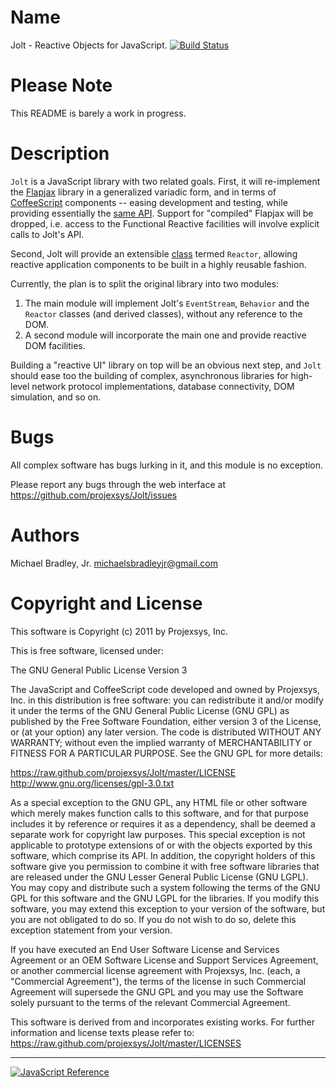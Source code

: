 Name
====

Jolt - Reactive Objects for JavaScript. [![Build Status](https://secure.travis-ci.org/projexsys/Jolt.png)](http://travis-ci.org/projexsys/Jolt)

Please Note
===========

This README is barely a work in progress.

Description
===========

`Jolt` is a JavaScript library with two related goals. First, it will re-implement the [Flapjax](http://www.flapjax-lang.org/) library in a generalized variadic form, and in terms of [CoffeeScript](http://jashkenas.github.com/coffee-script/) components -- easing development and testing, while providing essentially the [same API](http://www.flapjax-lang.org/docs/). Support for "compiled" Flapjax will be dropped, i.e. access to the Functional Reactive facilities will involve explicit calls to Jolt's API.

Second, Jolt will provide an extensible [class](http://jashkenas.github.com/coffee-script/#classes) termed `Reactor`, allowing reactive application components to be built in a highly reusable fashion.

Currently, the plan is to split the original library into two modules:

1. The main module will implement Jolt's `EventStream`, `Behavior` and the `Reactor` classes (and derived classes), without any reference to the DOM.
2. A second module will incorporate the main one and provide reactive DOM facilities.

Building a "reactive UI" library on top will be an obvious next step, and `Jolt` should ease too the building of complex, asynchronous libraries for high-level network protocol implementations, database connectivity, DOM simulation, and so on.

Bugs
====

All complex software has bugs lurking in it, and this module is no exception.

Please report any bugs through the web interface at <https://github.com/projexsys/Jolt/issues>


Authors
=======

Michael Bradley, Jr. <michaelsbradleyjr@gmail.com>


Copyright and License
=====================

This software is Copyright (c) 2011 by Projexsys, Inc.

This is free software, licensed under:

The GNU General Public License Version 3

The JavaScript and CoffeeScript code developed and owned by Projexsys, Inc. in this distribution is free software: you can redistribute it and/or modify it under the terms of the GNU General Public License (GNU GPL) as published by the Free Software Foundation, either version 3 of the License, or (at your option) any later version. The code is distributed WITHOUT ANY WARRANTY; without even the implied warranty of MERCHANTABILITY or FITNESS FOR A PARTICULAR PURPOSE. See the GNU GPL for more details:

https://raw.github.com/projexsys/Jolt/master/LICENSE<br />
http://www.gnu.org/licenses/gpl-3.0.txt

As a special exception to the GNU GPL, any HTML file or other software which merely makes function calls to this software, and for that purpose includes it by reference or requires it as a dependency, shall be deemed a separate work for copyright law purposes. This special exception is not applicable to prototype extensions of or with the objects exported by this software, which comprise its API. In addition, the copyright holders of this software give you permission to combine it with free software libraries that are released under the GNU Lesser General Public License (GNU LGPL). You may copy and distribute such a system following the terms of the GNU GPL for this software and the GNU LGPL for the libraries. If you modify this software, you may extend this exception to your version of the software, but you are not obligated to do so. If you do not wish to do so, delete this exception statement from your version.

If you have executed an End User Software License and Services Agreement or an OEM Software License and Support Services Agreement, or another commercial license agreement with Projexsys, Inc. (each, a "Commercial Agreement"), the terms of the license in such Commercial Agreement will supersede the GNU GPL and you may use the Software solely pursuant to the terms of the relevant Commercial Agreement.

This software is derived from and incorporates existing works. For further information and license texts please refer to:<br />
https://raw.github.com/projexsys/Jolt/master/LICENSES

---------------------------------------

<a href="https://developer.mozilla.org/en/JavaScript/Reference/" title="JavaScript Reference">
  <img src="http://static.jsconf.us/promotejshs.png" alt="JavaScript Reference" />
</a>
